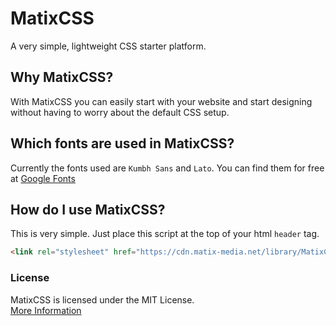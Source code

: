 # MatixCSS

A very simple, lightweight CSS starter platform.

## Why MatixCSS?

With MatixCSS you can easily start with your website and start designing without having to worry about the default CSS setup.

## Which fonts are used in MatixCSS?

Currently the fonts used are `Kumbh Sans` and `Lato`.
You can find them for free at [Google Fonts](https://fonts.google.com/specimen/Kumbh+Sans?sidebar.open=true&selection.family=Kumbh+Sans:wght@300;400;700|Lato)

## How do I use MatixCSS?

This is very simple. Just place this script at the top of your html `header` tag.

```html
<link rel="stylesheet" href="https://cdn.matix-media.net/library/MatixCSS//matix.css" />
```

### License

MatixCSS is licensed under the MIT License.  
[More Information](https://choosealicense.com/licenses/mit/)

